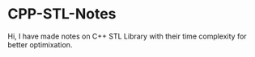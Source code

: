 # CPP-STL-Notes

Hi,
I have made notes on C++ STL Library with their time complexity for better optimixation.

